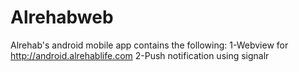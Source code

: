 # Alrehabweb

Alrehab's android mobile app contains the following:
1-Webview for http://android.alrehablife.com
2-Push notification using signalr

